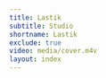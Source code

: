 ```yaml
---
title: Lastik
subtitle: Studio
shortname: Lastik
exclude: true
video: media/cover.m4v
layout: index
---
```

